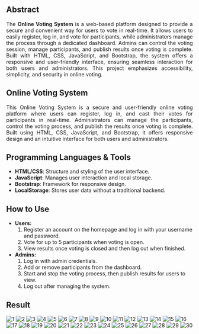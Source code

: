 ## Abstract
<p align="justify">The <b>Online Voting System</b> is a web-based platform designed to provide a secure and convenient way for users to vote in real-time. It allows users to easily register, log in, and vote for participants, while administrators manage the process through a dedicated dashboard. Admins can control the voting session, manage participants, and publish results once voting is complete. Built with HTML, CSS, JavaScript, and Bootstrap, the system offers a responsive and user-friendly interface, ensuring seamless interaction for both users and administrators. This project emphasizes accessibility, simplicity, and security in online voting.</p>

## Online Voting System
<p align="justify">This Online Voting System is a secure and user-friendly online voting platform where users can register, log in, and cast their votes for participants in real-time. Administrators can manage the participants, control the voting process, and publish the results once voting is complete. Built using HTML, CSS, JavaScript, and Bootstrap, it offers responsive design and an intuitive interface for both users and administrators.</p>

## Programming Languages & Tools
- **HTML/CSS**: Structure and styling of the user interface.
- **JavaScript**: Manages user interaction and local storage.
- **Bootstrap**: Framework for responsive design.
- **LocalStorage**: Stores user data without a traditional backend.
  
## How to Use
- **Users:**
  1. Register an account on the homepage and log in with your username and password.
  2. Vote for up to 5 participants when voting is open.
  3. View results once voting is closed and then log out when finished.
- **Admins:**
  1. Log in with admin credentials.
  2. Add or remove participants from the dashboard.
  3. Start and stop the voting process, then publish results for users to view.
  4. Log out after managing the system.

## Result

![1](https://github.com/user-attachments/assets/260577fa-7b62-4bb6-8729-79fc314703c6)
![2](https://github.com/user-attachments/assets/7f13bd15-0748-484b-87ae-4aa10cb23af0)
![3](https://github.com/user-attachments/assets/b54b06d4-dacc-4ad1-bcc3-41cba2cb221e)
![4](https://github.com/user-attachments/assets/7726a0e6-3a85-4ab7-9aa8-9ee856dee188)
![5](https://github.com/user-attachments/assets/06d92960-55f4-4160-92e0-62257b50b206)
![6](https://github.com/user-attachments/assets/3b228ff7-84e8-4f89-ac78-fc2a0fffbd05)
![7](https://github.com/user-attachments/assets/0785e06b-9cda-46a1-8508-a316eaf97737)
![8](https://github.com/user-attachments/assets/5ae0116a-58e8-4bd5-abd0-c9dfc45d7dcd)
![9](https://github.com/user-attachments/assets/86a09873-52c3-498a-9f83-3404061fe66d)
![10](https://github.com/user-attachments/assets/fce9b174-df24-464d-ada4-84656f5e6fa8)
![11](https://github.com/user-attachments/assets/41d5b119-d510-4903-88fb-814c74daadc4)
![12](https://github.com/user-attachments/assets/03c5472b-0729-4ced-b308-4c043331f5c3)
![13](https://github.com/user-attachments/assets/06f6100b-b5e3-401f-8ef1-b32f128c64df)
![14](https://github.com/user-attachments/assets/8403fa29-ce9b-45f7-a81f-d372bde81191)
![15](https://github.com/user-attachments/assets/f3ca73cf-a3dc-4912-a8ba-8dfc9e027e54)
![16](https://github.com/user-attachments/assets/9b2a7061-22ec-412c-9761-37694e16a4d4)
![17](https://github.com/user-attachments/assets/1ea14db6-26ca-4560-87d4-cc4039ed0615)
![18](https://github.com/user-attachments/assets/88aa2d58-8164-46fd-88bf-1e01805caaf6)
![19](https://github.com/user-attachments/assets/9b357a85-9417-4435-bb22-1e2c4c1598d9)
![20](https://github.com/user-attachments/assets/7dbfa1a2-0ac1-42f9-a3dd-3c257e79df94)
![21](https://github.com/user-attachments/assets/7b295980-158e-45f7-8f65-2154e59804b7)
![22](https://github.com/user-attachments/assets/d48cfe4f-53fd-44eb-bd19-2f7d13842322)
![23](https://github.com/user-attachments/assets/beb7ddde-9e7f-4894-abb8-8cdad009c72f)
![24](https://github.com/user-attachments/assets/8083d8fc-ba6b-4265-9fad-d45fd1ea44e7)
![25](https://github.com/user-attachments/assets/b6a27c41-ec5f-422a-92ec-0161874c2a8d)
![26](https://github.com/user-attachments/assets/8f5f6488-1e5e-44f7-aa01-6ebe6814b6f1)
![27](https://github.com/user-attachments/assets/864cbb44-2814-487e-8142-48ea8b66bb8b)
![28](https://github.com/user-attachments/assets/487ce1c1-2c88-4514-ad1b-f6efe9646014)
![29](https://github.com/user-attachments/assets/9d950dc4-02ac-4fbf-96fe-1013e421280c)
![30](https://github.com/user-attachments/assets/880af0f1-6ba9-4e33-ac5b-ad7cd16b1090)
